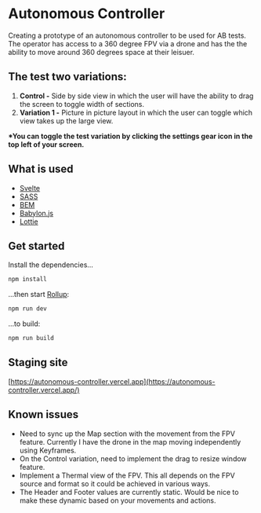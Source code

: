 # Autonomous Controller

Creating a prototype of an autonomous controller to be used for AB tests. The operator has access to a 360 degree FPV via a drone and has the the ability to move around 360 degrees space at their leisuer. 

## The test two variations:
1. <b>Control -</b> Side by side view in which the user will have the ability to drag the screen to toggle width of sections.
2. <b>Variation 1 -</b> Picture in picture layout in which the user can toggle which view takes up the large view. 

<b>*You can toggle the test variation by clicking the settings gear icon in the top left of your screen.</b>

## What is used
- [Svelte](https://svelte.dev/)
- [SASS](https://sass-lang.com/)
- [BEM](http://getbem.com/)
- [Babylon.js](https://www.babylonjs.com/)
- [Lottie](https://airbnb.io/lottie/#/)

## Get started

Install the dependencies...

```bash
npm install
```

...then start [Rollup](https://rollupjs.org):

```bash
npm run dev
```

...to build:

```bash
npm run build
```

## Staging site
[https://autonomous-controller.vercel.app](https://autonomous-controller.vercel.app/)

## Known issues
- Need to sync up the Map section with the movement from the FPV feature.  Currently I have the drone in the map moving independently using Keyframes.
- On the Control variation, need to implement the drag to resize window feature. 
- Implement a Thermal view of the FPV. This all depends on the FPV source and format so it could be achieved in various ways. 
- The Header and Footer values are currently static.  Would be nice to make these dynamic based on your movements and actions. 


